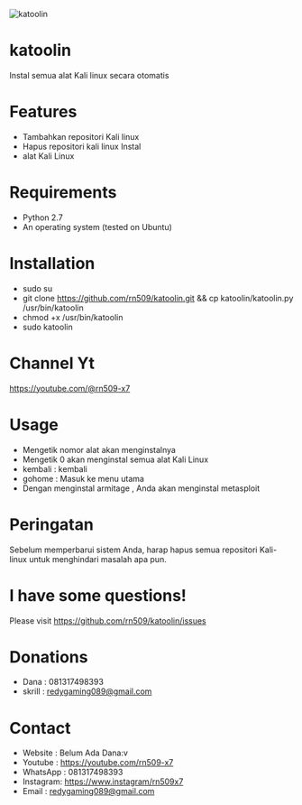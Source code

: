 ![katoolin](https://cloud.githubusercontent.com/assets/8742190/9415562/83397aae-4840-11e5-8f72-28dfffcc70a9.png)
# katoolin
Instal semua alat Kali linux secara otomatis

# Features
- Tambahkan repositori Kali linux
- Hapus repositori kali linux Instal 
- alat Kali Linux 

# Requirements
- Python 2.7
- An operating system (tested on Ubuntu)

# Installation
- sudo su
- git clone https://github.com/rn509/katoolin.git && cp katoolin/katoolin.py /usr/bin/katoolin
- chmod +x /usr/bin/katoolin
- sudo katoolin 

# Channel Yt
https://youtube.com/@rn509-x7

# Usage
- Mengetik nomor alat akan menginstalnya
- Mengetik 0 akan menginstal semua alat Kali Linux
- kembali : kembali 
- gohome : Masuk ke menu utama
- Dengan menginstal armitage , Anda akan menginstal metasploit

# Peringatan 
Sebelum memperbarui sistem Anda, harap hapus semua repositori Kali-linux untuk menghindari masalah apa pun.

# I have some questions!

Please visit https://github.com/rn509/katoolin/issues

# Donations
- Dana : 081317498393
- skrill : redygaming089@gmail.com


# Contact
- Website : Belum Ada Dana:v
- Youtube : https://youtube.com/rn509-x7
- WhatsApp : 081317498393
- Instagram: https://www.instagram/rn509x7
- Email : redygaming089@gmail.com
